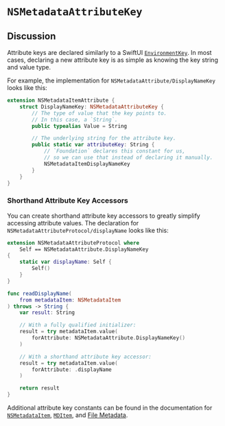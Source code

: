 # ``NSMetadataAttributeKey``

## Discussion

Attribute keys are declared similarly to a SwiftUI
[`EnvironmentKey`](https://developer.apple.com/documentation/swiftui/environmentkey)\.
In most cases, declaring a new attribute key is as simple as knowing the key string and value type.

For example, the implementation for ``NSMetadataAttribute/DisplayNameKey`` looks like this:
```swift
extension NSMetadataItemAttribute {
	struct DisplayNameKey: NSMetadataAttributeKey {
		// The type of value that the key points to.
		// In this case, a `String`.
		public typealias Value = String

		// The underlying string for the attribute key.
		public static var attributeKey: String {
			// `Foundation` declares this constant for us,
			// so we can use that instead of declaring it manually.
			NSMetadataItemDisplayNameKey
		}
	}
}
```


### Shorthand Attribute Key Accessors

You can create shorthand attribute key accessors to greatly simplify accessing attribute values.
The declaration for ``NSMetadataAttributeProtocol/displayName`` looks like this:
```swift
extension NSMetadataAttributeProtocol where
	Self == NSMetadataAttribute.DisplayNameKey
{
	static var displayName: Self {
		Self()
	}
}
```
```swift
func readDisplayName(
	from metadataItem: NSMetadataItem
) throws -> String {
	var result: String

	// With a fully qualified initializer:
	result = try metadataItem.value(
		forAttribute: NSMetadataAttribute.DisplayNameKey()
	)

	// With a shorthand attribute key accessor:
	result = try metadataItem.value(
		forAttribute: .displayName
	)

	return result
}
```


Additional attribute key constants can be found in the documentation for 
[`NSMetadataItem`](https://developer.apple.com/documentation/foundation/nsmetadataitem#1681152)\,
[`MDItem`](https://developer.apple.com/documentation/coreservices/file_metadata/mditem#1658393), and
[File Metadata](https://developer.apple.com/documentation/coreservices/file_metadata#2934150)\.
